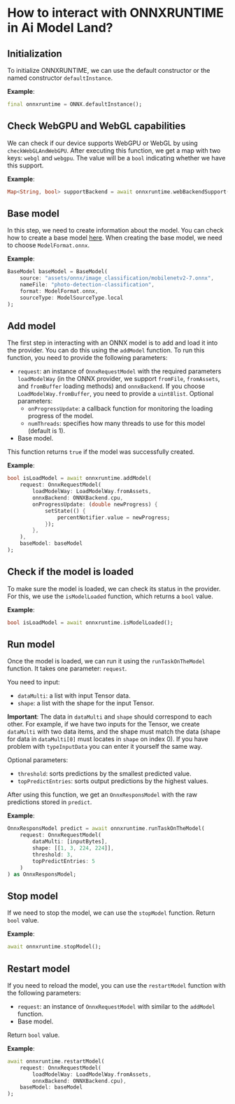 # **How to interact with ONNXRUNTIME in Ai Model Land?**

## **Initialization**

To initialize ONNXRUNTIME, we can use the default constructor or the named constructor `defaultInstance`.

**Example**:

```dart
final onnxruntime = ONNX.defaultInstance();
```

## **Check WebGPU and WebGL capabilities**

We can check if our device supports WebGPU or WebGL by using `checkWebGLAndWebGPU`. After executing this function, we get a map with two keys: `webgl` and `webgpu`. The value will be a `bool` indicating whether we have this support.

**Example**:

```dart
Map<String, bool> supportBackend = await onnxruntime.webBackendSupport();
```

## **Base model**

In this step, we need to create information about the model. You can check how to create a base model [here](../README.md#how-to-use). When creating the base model, we need to choose `ModelFormat.onnx`.

**Example**:

```dart
BaseModel baseModel = BaseModel(
    source: "assets/onnx/image_classification/mobilenetv2-7.onnx",
    nameFile: "photo-detection-classification",
    format: ModelFormat.onnx,
    sourceType: ModelSourceType.local
);
```

## **Add model**

The first step in interacting with an ONNX model is to add and load it into the provider. You can do this using the `addModel` function. To run this function, you need to provide the following parameters:

- `request`: an instance of `OnnxRequestModel` with the required parameters `loadModelWay` (in the ONNX provider, we support `fromFile`, `fromAssets`, and `fromBuffer` loading methods) and `onnxBackend`. If you choose `LoadModelWay.fromBuffer`, you need to provide a `uint8list`.
  Optional parameters:
  - `onProgressUpdate`: a callback function for monitoring the loading progress of the model.
  - `numThreads`: specifies how many threads to use for this model (default is 1).
- Base model.

This function returns `true` if the model was successfully created.

**Example**:

```dart
bool isLoadModel = await onnxruntime.addModel(
    request: OnnxRequestModel(
        loadModelWay: LoadModelWay.fromAssets,
        onnxBackend: ONNXBackend.cpu,
        onProgressUpdate: (double newProgress) {
            setState(() {
                percentNotifier.value = newProgress;
            });
        },
    ),
    baseModel: baseModel
);
```

## **Check if the model is loaded**

To make sure the model is loaded, we can check its status in the provider. For this, we use the `isModelLoaded` function, which returns a `bool` value.

**Example**:

```dart
bool isLoadModel = await onnxruntime.isModelLoaded();
```

## **Run model**

Once the model is loaded, we can run it using the `runTaskOnTheModel` function. It takes one parameter: `request`.

You need to input:

- `dataMulti`: a list with input Tensor data.
- `shape`: a list with the shape for the input Tensor.

**Important**: The data in `dataMulti` and `shape` should correspond to each other. For example, if we have two inputs for the Tensor, we create `dataMulti` with two data items, and the shape must match the data (shape for data in `dataMulti[0]` must locates in `shape` on index 0). If you have problem with `typeInputData` you can enter it yourself the same way.

Optional parameters:

- `threshold`: sorts predictions by the smallest predicted value.
- `topPredictEntries`: sorts output predictions by the highest values.

After using this function, we get an `OnnxResponsModel` with the raw predictions stored in `predict`.

**Example**:

```dart
OnnxResponsModel predict = await onnxruntime.runTaskOnTheModel(
    request: OnnxRequestModel(
        dataMulti: [inputBytes],
        shape: [[1, 3, 224, 224]],
        threshold: 3,
        topPredictEntries: 5
    )
) as OnnxResponsModel;
```

## **Stop model**

If we need to stop the model, we can use the `stopModel` function. Return `bool` value.

**Example**:

```dart
await onnxruntime.stopModel();
```

## **Restart model**

If you need to reload the model, you can use the `restartModel` function with the following parameters:

- `request`: an instance of `OnnxRequestModel` with similar to the `addModel` function.
- Base model.<br>

Return `bool` value.

**Example**:

```dart
await onnxruntime.restartModel(
    request: OnnxRequestModel(
        loadModelWay: LoadModelWay.fromAssets,
        onnxBackend: ONNXBackend.cpu),
    baseModel: baseModel
);
```
